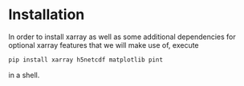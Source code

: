 # Installation

In order to install xarray as well as some additional dependencies for optional xarray features that we will make use of, execute
```bash
pip install xarray h5netcdf matplotlib pint
```
in a shell.
